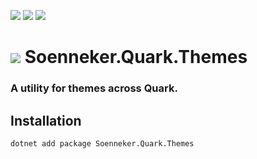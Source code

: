 ﻿[![](https://img.shields.io/nuget/v/soenneker.quark.themes.svg?style=for-the-badge)](https://www.nuget.org/packages/soenneker.quark.themes/)
[![](https://img.shields.io/github/actions/workflow/status/soenneker/soenneker.quark.themes/publish-package.yml?style=for-the-badge)](https://github.com/soenneker/soenneker.quark.themes/actions/workflows/publish-package.yml)
[![](https://img.shields.io/nuget/dt/soenneker.quark.themes.svg?style=for-the-badge)](https://www.nuget.org/packages/soenneker.quark.themes/)

# ![](https://user-images.githubusercontent.com/4441470/224455560-91ed3ee7-f510-4041-a8d2-3fc093025112.png) Soenneker.Quark.Themes
### A utility for themes across Quark.

## Installation

```
dotnet add package Soenneker.Quark.Themes
```

